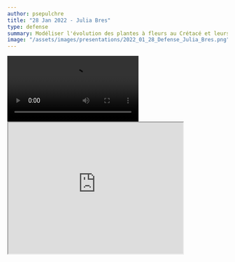 ```yaml
---
author: psepulchre
title: "28 Jan 2022 - Julia Bres"
type: defense
summary: Modéliser l'évolution des plantes à fleurs au Crétacé et leurs rétroactions avec le climat
image: "/assets/images/presentations/2022_01_28_Defense_Julia_Bres.png"
---
```


<video src="https://sharebox.lsce.ipsl.fr/index.php/s/IMAoENOREvl52s8/download" type="video/mp4" controls="controls" style="max-width: 730px;">
</video>

<iframe src="https://bg.copernicus.org/articles/18/5729/2021/"
        title="Associated paper" width="400px" height="300px">
</iframe> 
